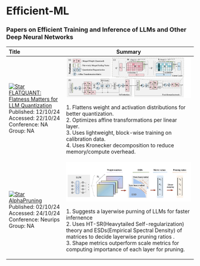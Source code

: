 # Efficient-ML

### Papers on Efficient Training and Inference of LLMs and Other Deep Neural Networks

| **Title** | **Summary** |
|:--|:----:|
| [![Star](https://img.shields.io/github/stars/ruikangliu/FlatQuant.svg?style=social&label=Star)](https://github.com/ruikangliu/FlatQuant)<br>[FLATQUANT: Flatness Matters for LLM Quantization](https://huggingface.co/papers/2410.09426)</br>Published: 12/10/24</br>Accessed: 22/10/24<br>Conference: NA<br>Group: NA|<img width="1200" alt="image" src="figures/flat_quant.png"> </br> <p align="left"> 1. Flattens weight and activation distributions for better quantization. </br> 2. Optimizes affine transformations per linear layer.</br> 3. Uses lightweight, block-wise training on calibration data.</br>4. Uses Kronecker decomposition to reduce memory/compute overhead.</br>
| [![Star](https://img.shields.io/github/stars/haiquanlu/AlphaPruning.svg?style=social&label=Star)](https://github.com/haiquanlu/AlphaPruning)<br>[AlphaPruning](https://arxiv.org/pdf/2410.10912)</br>Published: 02/10/24</br>Accessed: 24/10/24<br>Conference: Neurips<br>Group: NA|<img width="800" alt="image" src="figures/alpha_pruning.png"> </br> <p align="left"> 1. Suggests a layerwise purning of LLMs for faster infernence </br> 2. Uses HT-SR(Heavytailed Self-regularization) theory and ESDs(Empirical Spectral Density) of matrices to decide layerwise pruning ratios  .</br> 3. Shape metrics outperform scale metrics for computing importance of each layer for pruning.</br></p>
